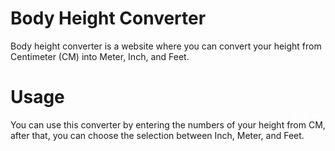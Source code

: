 # Body Height Converter
Body height converter is a website where you can convert your height from Centimeter (CM) into Meter, Inch, and Feet.

# Usage
You can use this converter by entering the numbers of your height from CM, after that, you can choose the selection between Inch, Meter, and Feet.
